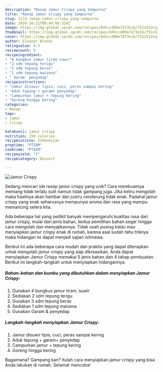 ```yaml
---
description: "Resep Jamur Crispy yang Sempurna"
title: "Resep Jamur Crispy yang Sempurna"
slug: 1133-resep-jamur-crispy-yang-sempurna
date: 2020-10-21T00:49:09.524Z
image: https://img-global.cpcdn.com/recipes/845ccd09e7473e1b/751x532cq70/jamur-crispy-foto-resep-utama.jpg
thumbnail: https://img-global.cpcdn.com/recipes/845ccd09e7473e1b/751x532cq70/jamur-crispy-foto-resep-utama.jpg
cover: https://img-global.cpcdn.com/recipes/845ccd09e7473e1b/751x532cq70/jamur-crispy-foto-resep-utama.jpg
author: Eleanor Brooks
ratingvalue: 4.5
reviewcount: 9
recipeingredient:
- "4 bungkus jamur tiram suwir"
- "2 sdm tepung terigu"
- "3 sdm tepung beras"
- "1 sdm tepung maizena"
- " Garam  penyedap"
recipeinstructions:
- "Jamur disuwir tipis, cuci, peras sampai kering"
- "Aduk tepung + garam+ penyedap"
- "Campurkan jamur + tepung kering"
- "Goreng hingga kering"
categories:
- Resep
tags:
- jamur
- crispy

katakunci: jamur crispy 
nutrition: 158 calories
recipecuisine: Indonesian
preptime: "PT28M"
cooktime: "PT42M"
recipeyield: "2"
recipecategory: Dessert

---
```



![Jamur Crispy](https://img-global.cpcdn.com/recipes/845ccd09e7473e1b/751x532cq70/jamur-crispy-foto-resep-utama.jpg)

Sedang mencari ide resep jamur crispy yang unik? Cara membuatnya memang tidak terlalu sulit namun tidak gampang juga. Jika keliru mengolah maka hasilnya akan hambar dan justru cenderung tidak enak. Padahal jamur crispy yang enak seharusnya mempunyai aroma dan rasa yang mampu memancing selera kita.



Ada beberapa hal yang sedikit banyak mempengaruhi kualitas rasa dari jamur crispy, mulai dari jenis bahan, kedua pemilihan bahan segar hingga cara mengolah dan menyajikannya. Tidak usah pusing kalau mau menyiapkan jamur crispy enak di rumah, karena asal sudah tahu triknya maka hidangan ini dapat menjadi sajian istimewa.


Berikut ini ada beberapa cara mudah dan praktis yang dapat diterapkan untuk mengolah jamur crispy yang siap dikreasikan. Anda dapat menyiapkan Jamur Crispy memakai 5 jenis bahan dan 4 tahap pembuatan. Berikut ini langkah-langkah untuk menyiapkan hidangannya.

<!--inarticleads1-->

##### Bahan-bahan dan bumbu yang dibutuhkan dalam menyiapkan Jamur Crispy:

1. Gunakan 4 bungkus jamur tiram, suwir
1. Sediakan 2 sdm tepung terigu
1. Gunakan 3 sdm tepung beras
1. Sediakan 1 sdm tepung maizena
1. Gunakan  Garam &amp; penyedap




<!--inarticleads2-->

##### Langkah-langkah menyiapkan Jamur Crispy:

1. Jamur disuwir tipis, cuci, peras sampai kering
1. Aduk tepung + garam+ penyedap
1. Campurkan jamur + tepung kering
1. Goreng hingga kering




Bagaimana? Gampang kan? Itulah cara menyiapkan jamur crispy yang bisa Anda lakukan di rumah. Selamat mencoba!
